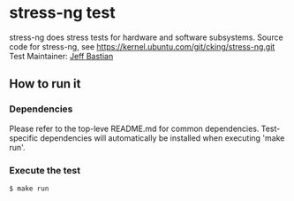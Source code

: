 # stress-ng test
stress-ng does stress tests for hardware and software subsystems.
Source code for stress-ng, see https://kernel.ubuntu.com/git/cking/stress-ng.git \
Test Maintainer: [Jeff Bastian](mailto:jbastian@redhat.com) 

## How to run it

### Dependencies
Please refer to the top-leve README.md for common dependencies. Test-specific dependencies will automatically be installed when executing 'make run'.

### Execute the test
```bash
$ make run
```
